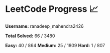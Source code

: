 # LeetCode Progress 📈
**Username:** ranadeep_mahendra2426

**Total Solved:** 66 / 3480

**Easy:** 40 / 864
**Medium:** 25 / 1809
**Hard:** 1 / 807

